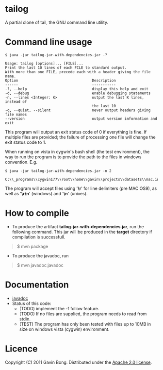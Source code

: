 # tailog

A partial clone of tail, the GNU command line utility.

# Command line usage

    $ java -jar tailog-jar-with-dependencies.jar -?
     
    Usage: tailog [options]... [FILE]...
    Print the last 10 lines of each FILE to standard output.
    With more than one FILE, precede each with a header giving the file name.
    Option                                  Description
    ------                                  -----------
    -?, --help                              display this help and exit
    -d, --debug                             enable debugging statements
    -n, --lines <Integer: K>                output the last K lines, instead of
                                            the last 10
    -q, --quiet, --silent                   never output headers giving file names
    --version                               output version information and exit


This program will output an exit status code of 0 if everything is fine.
If multiple files are provided; the failure of processing one file will change
the exit status code to 1.

When running on vista in cygwin's bash shell (the test environment), the way to run 
the program is to provide the path to the files in windows convention. E.g.


    $ java -jar tailog-jar-with-dependencies.jar -n 2 
         C:\\_programs\\cygwin177\\root\\home\\gavin\\projects\\datasets\\mac.in

The program will accept files using '__\r__' for line delimiters (pre MAC OS9),
as well as '__\r\n__' (windows) and '__\n__' (unixes).


# How to compile

* To produce the artifact __tailog-jar-with-dependencies.jar__, run the following command. This jar will be produced in the __target__ directory if compilation is successfull.
> $ mvn package
* To produce the javadoc, run
> $ mvn javadoc:javadoc

# Documentation

* [javadoc](http://raverun.com/projects/tailog/ "Javadoc")
* Status of this code:
  + (TODO) implement the -f follow feature.
  + (TODO) If no files are supplied, the program needs to read from stdin.
  + (TEST) The program has only been tested with files up to 10MB in size on windows vista (cygwin) environment.

# Licence

Copyright (C) 2011 Gavin Bong. Distributed under the [Apache 2.0 license](http://www.apache.org/licenses/LICENSE-2.0.html "license details").

